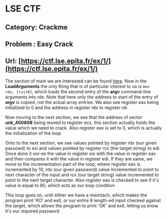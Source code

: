 # LSE CTF

## Category: Crackme
## Problem : Easy Crack
## Url: [https://ctf.lse.epita.fr/ex/1/](https://ctf.lse.epita.fr/ex/1/)


The section of main we are interested can be found [here](https://github.com/RitamDey/My-Simple-Programs/blob/master/CTF/LSE%20CTF/Easy%20Crack/focus-section.png).
Now in the **LoadArguments** the only thing that is of particular interest to us is `mov	rdx, [rsi+8]`, which loads the second entry of the **argv** command-line arguments into rdx. Note that here only the address to start of the entry of **argv** is copied, not the actual array entries. We also see register eax being initialized to 0 and the address in register rdx to register rdi.

Now moving to the next section, we see that the address of sector **unk_400808** being moved to register ecx, this section actually holds the value which we need to crack. Also register eax is set to 0, which is actually the initialization of the loop

Onto to the next section, we see values pointed by register rdx (our given passowd) to esi and  values pointed by register rcx (the target string) to edi. Once done it xor-es the value in register esi with the value in register eax and then compares it with the value in register edi. If they are same, we move to the incrementation part of the loop, where register eax is incremented by 10, rdx (our given password) value incremented to point to next character of the input and rcx (our target string) value incremented to point to the next target character. Also register eax is checked to see if it's value is equal to 80, which acts as our loop condition


This loop goes on, until either we have a mismtach, which makes the program print 'KO' and exit, or our entire 8 length-ed input checked against the target, which allows the program to print 'OK' and exit, letting us know it's our required password
